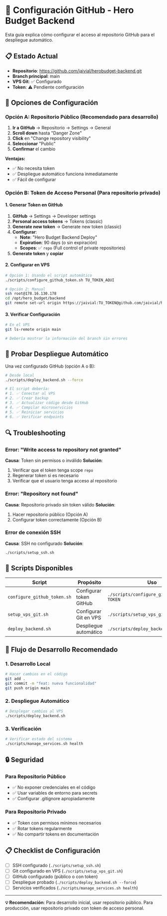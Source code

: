 # 🔑 Configuración GitHub - Hero Budget Backend

Esta guía explica cómo configurar el acceso al repositorio GitHub para el despliegue automático.

## 📋 Estado Actual

- **Repositorio**: https://github.com/jaivial/herobudget-backend.git
- **Branch principal**: main
- **VPS Git**: ✅ Configurado
- **Token**: ⚠️ Pendiente configuración

## 🔐 Opciones de Configuración

### Opción A: Repositorio Público (Recomendado para desarrollo)

1. **Ir a GitHub** → Repositorio → Settings → General
2. **Scroll down** hasta "Danger Zone"
3. **Click** en "Change repository visibility"
4. **Seleccionar** "Public"
5. **Confirmar** el cambio

**Ventajas:**
- ✅ No necesita token
- ✅ Despliegue automático funciona inmediatamente
- ✅ Fácil de configurar

### Opción B: Token de Acceso Personal (Para repositorio privado)

#### 1. Generar Token en GitHub

1. **GitHub** → Settings → Developer settings
2. **Personal access tokens** → Tokens (classic)
3. **Generate new token** → Generate new token (classic)
4. **Configurar**:
   - **Note**: "Hero Budget Backend Deploy"
   - **Expiration**: 90 days (o sin expiración)
   - **Scopes**: ✅ `repo` (Full control of private repositories)
5. **Generate token** y **copiar**

#### 2. Configurar en VPS

```bash
# Opción 1: Usando el script automático
./scripts/configure_github_token.sh TU_TOKEN_AQUI

# Opción 2: Manual
ssh root@178.16.130.178
cd /opt/hero_budget/backend
git remote set-url origin https://jaivial:TU_TOKEN@github.com/jaivial/herobudget-backend.git
```

#### 3. Verificar Configuración

```bash
# En el VPS
git ls-remote origin main

# Debería mostrar la información del branch sin errores
```

## 🧪 Probar Despliegue Automático

Una vez configurado GitHub (opción A o B):

```bash
# Desde local
./scripts/deploy_backend.sh --force

# El script debería:
# 1. ✅ Conectar al VPS
# 2. ✅ Crear backup
# 3. ✅ Actualizar código desde GitHub
# 4. ✅ Compilar microservicios
# 5. ✅ Reiniciar servicios
# 6. ✅ Verificar endpoints
```

## 🔍 Troubleshooting

### Error: "Write access to repository not granted"

**Causa**: Token sin permisos o inválido
**Solución**:
1. Verificar que el token tenga scope `repo`
2. Regenerar token si es necesario
3. Verificar que el usuario tenga acceso al repositorio

### Error: "Repository not found"

**Causa**: Repositorio privado sin token válido
**Solución**:
1. Hacer repositorio público (Opción A)
2. Configurar token correctamente (Opción B)

### Error de conexión SSH

**Causa**: SSH no configurado
**Solución**:
```bash
./scripts/setup_ssh.sh
```

## 📝 Scripts Disponibles

| Script | Propósito | Uso |
|--------|-----------|-----|
| `configure_github_token.sh` | Configurar token GitHub | `./scripts/configure_github_token.sh TOKEN` |
| `setup_vps_git.sh` | Configurar Git en VPS | `./scripts/setup_vps_git.sh` |
| `deploy_backend.sh` | Despliegue automático | `./scripts/deploy_backend.sh --force` |

## 🚀 Flujo de Desarrollo Recomendado

### 1. Desarrollo Local
```bash
# Hacer cambios en el código
git add .
git commit -m "feat: nueva funcionalidad"
git push origin main
```

### 2. Despliegue Automático
```bash
# Desplegar cambios al VPS
./scripts/deploy_backend.sh
```

### 3. Verificación
```bash
# Verificar estado del sistema
./scripts/manage_services.sh health
```

## 🔒 Seguridad

### Para Repositorio Público
- ✅ No exponer credenciales en el código
- ✅ Usar variables de entorno para secrets
- ✅ Configurar .gitignore apropiadamente

### Para Repositorio Privado
- ✅ Token con permisos mínimos necesarios
- ✅ Rotar tokens regularmente
- ✅ No compartir tokens en documentación

## 📋 Checklist de Configuración

- [ ] SSH configurado (`./scripts/setup_ssh.sh`)
- [ ] Git configurado en VPS (`./scripts/setup_vps_git.sh`)
- [ ] GitHub configurado (público o con token)
- [ ] Despliegue probado (`./scripts/deploy_backend.sh --force`)
- [ ] Servicios verificados (`./scripts/manage_services.sh health`)

---

**💡 Recomendación**: Para desarrollo inicial, usar repositorio público. Para producción, usar repositorio privado con token de acceso personal. 